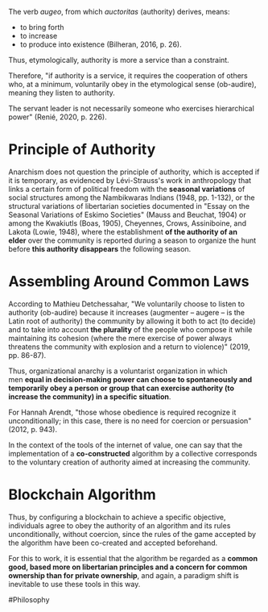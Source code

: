 The verb _augeo_, from which _auctoritas_ (authority) derives, means:

- to bring forth
- to increase
- to produce into existence (Bilheran, 2016, p. 26).

Thus, etymologically, authority is more a service than a constraint.

Therefore, "if authority is a service, it requires the cooperation of others who, at a minimum, voluntarily obey in the etymological sense (ob-audire), meaning they listen to authority.

The servant leader is not necessarily someone who exercises hierarchical power" (Renié, 2020, p. 226).

# Principle of Authority

Anarchism does not question the principle of authority, which is accepted if it is temporary, as evidenced by Lévi-Strauss's work in anthropology that links a certain form of political freedom with the **seasonal variations** of social structures among the Nambikwaras Indians (1948, pp. 1-132), or the structural variations of libertarian societies documented in "Essay on the Seasonal Variations of Eskimo Societies" (Mauss and Beuchat, 1904) or among the Kwakiutls (Boas, 1905), Cheyennes, Crows, Assiniboine, and Lakota (Lowie, 1948), where the establishment **of the authority of an elder** over the community is reported during a season to organize the hunt before **this authority disappears** the following season.

# Assembling Around Common Laws

According to Mathieu Detchessahar, "We voluntarily choose to listen to authority (ob-audire) because it increases (augmenter – augere – is the Latin root of authority) the community by allowing it both to act (to decide) and to take into account **the plurality** of the people who compose it while maintaining its cohesion (where the mere exercise of power always threatens the community with explosion and a return to violence)" (2019, pp. 86-87).

Thus, organizational anarchy is a voluntarist organization in which men **equal in decision-making power can choose to spontaneously and temporarily obey a person or group that can exercise authority (to increase the community) in a specific situation**.

For Hannah Arendt, "those whose obedience is required recognize it unconditionally; in this case, there is no need for coercion or persuasion" (2012, p. 943).

In the context of the tools of the internet of value, one can say that the implementation of a **co-constructed** algorithm by a collective corresponds to the voluntary creation of authority aimed at increasing the community.

# Blockchain Algorithm

Thus, by configuring a blockchain to achieve a specific objective, individuals agree to obey the authority of an algorithm and its rules unconditionally, without coercion, since the rules of the game accepted by the algorithm have been co-created and accepted beforehand.

For this to work, it is essential that the algorithm be regarded as a **common good, based more on libertarian principles and a concern for common ownership than for private ownership**, and again, a paradigm shift is inevitable to use these tools in this way.

#Philosophy